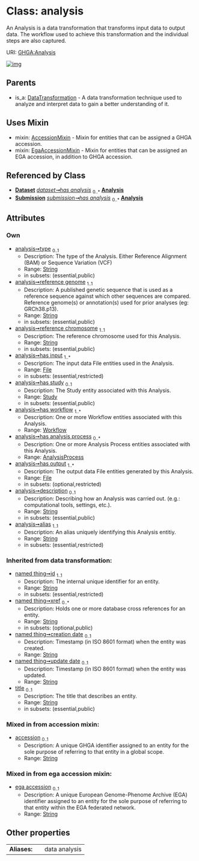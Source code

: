 
# Class: analysis


An Analysis is a data transformation that transforms input data to output data. The workflow used to achieve this transformation and the individual steps are also captured.

URI: [GHGA:Analysis](https://w3id.org/GHGA/Analysis)


[![img](https://yuml.me/diagram/nofunky;dir:TB/class/[Workflow],[Submission],[Study],[File],[EgaAccessionMixin],[Dataset],[DataTransformation],[AnalysisProcess],[File]<has%20output%201..*-++[Analysis&#124;type:string%20%3F;reference_genome:string;reference_chromosome:string;description:string%20%3F;alias:string;accession:string%20%3F;ega_accession:string%20%3F;title(i):string%20%3F;id(i):string;xref(i):string%20*;creation_date(i):string%20%3F;update_date(i):string%20%3F;schema_type(i):string%20%3F;schema_version(i):string%20%3F],[AnalysisProcess]<has%20analysis%20process%200..*-++[Analysis],[Workflow]<has%20workflow%201..*-++[Analysis],[Study]<has%20study%200..1-++[Analysis],[File]<has%20input%201..*-++[Analysis],[Dataset]++-%20has%20analysis%200..*>[Analysis],[Submission]++-%20has%20analysis%200..*>[Analysis],[Analysis]uses%20-.->[AccessionMixin],[Analysis]uses%20-.->[EgaAccessionMixin],[DataTransformation]^-[Analysis],[AccessionMixin])](https://yuml.me/diagram/nofunky;dir:TB/class/[Workflow],[Submission],[Study],[File],[EgaAccessionMixin],[Dataset],[DataTransformation],[AnalysisProcess],[File]<has%20output%201..*-++[Analysis&#124;type:string%20%3F;reference_genome:string;reference_chromosome:string;description:string%20%3F;alias:string;accession:string%20%3F;ega_accession:string%20%3F;title(i):string%20%3F;id(i):string;xref(i):string%20*;creation_date(i):string%20%3F;update_date(i):string%20%3F;schema_type(i):string%20%3F;schema_version(i):string%20%3F],[AnalysisProcess]<has%20analysis%20process%200..*-++[Analysis],[Workflow]<has%20workflow%201..*-++[Analysis],[Study]<has%20study%200..1-++[Analysis],[File]<has%20input%201..*-++[Analysis],[Dataset]++-%20has%20analysis%200..*>[Analysis],[Submission]++-%20has%20analysis%200..*>[Analysis],[Analysis]uses%20-.->[AccessionMixin],[Analysis]uses%20-.->[EgaAccessionMixin],[DataTransformation]^-[Analysis],[AccessionMixin])

## Parents

 *  is_a: [DataTransformation](DataTransformation.md) - A data transformation technique used to analyze and interpret data to gain a better understanding of it.

## Uses Mixin

 *  mixin: [AccessionMixin](AccessionMixin.md) - Mixin for entities that can be assigned a GHGA accession.
 *  mixin: [EgaAccessionMixin](EgaAccessionMixin.md) - Mixin for entities that can be assigned an EGA accession, in addition to GHGA accession.

## Referenced by Class

 *  **[Dataset](Dataset.md)** *[dataset➞has analysis](dataset_has_analysis.md)*  <sub>0..\*</sub>  **[Analysis](Analysis.md)**
 *  **[Submission](Submission.md)** *[submission➞has analysis](submission_has_analysis.md)*  <sub>0..\*</sub>  **[Analysis](Analysis.md)**

## Attributes


### Own

 * [analysis➞type](analysis_type.md)  <sub>0..1</sub>
     * Description: The type of the Analysis. Either Reference Alignment (BAM) or Sequence Variation (VCF)
     * Range: [String](types/String.md)
     * in subsets: (essential,public)
 * [analysis➞reference genome](analysis_reference_genome.md)  <sub>1..1</sub>
     * Description: A published genetic sequence that is used as a reference sequence against which other sequences are compared. Reference genome(s) or annotation(s) used for prior analyses (eg: GRCh38.p13).
     * Range: [String](types/String.md)
     * in subsets: (essential,public)
 * [analysis➞reference chromosome](analysis_reference_chromosome.md)  <sub>1..1</sub>
     * Description: The reference chromosome used for this Analysis.
     * Range: [String](types/String.md)
     * in subsets: (essential,public)
 * [analysis➞has input](analysis_has_input.md)  <sub>1..\*</sub>
     * Description: The input data File entities used in the Analysis.
     * Range: [File](File.md)
     * in subsets: (essential,restricted)
 * [analysis➞has study](analysis_has_study.md)  <sub>0..1</sub>
     * Description: The Study entity associated with this Analysis.
     * Range: [Study](Study.md)
     * in subsets: (essential,public)
 * [analysis➞has workflow](analysis_has_workflow.md)  <sub>1..\*</sub>
     * Description: One or more Workflow entities associated with this Analysis.
     * Range: [Workflow](Workflow.md)
 * [analysis➞has analysis process](analysis_has_analysis_process.md)  <sub>0..\*</sub>
     * Description: One or more Analysis Process entities associated with this Analysis.
     * Range: [AnalysisProcess](AnalysisProcess.md)
 * [analysis➞has output](analysis_has_output.md)  <sub>1..\*</sub>
     * Description: The output data File entities generated by this Analysis.
     * Range: [File](File.md)
     * in subsets: (optional,restricted)
 * [analysis➞description](analysis_description.md)  <sub>0..1</sub>
     * Description: Describing how an Analysis was carried out. (e.g.: computational tools, settings, etc.).
     * Range: [String](types/String.md)
     * in subsets: (essential,public)
 * [analysis➞alias](analysis_alias.md)  <sub>1..1</sub>
     * Description: An alias uniquely identifying this Analysis entitiy.
     * Range: [String](types/String.md)
     * in subsets: (essential,restricted)

### Inherited from data transformation:

 * [named thing➞id](named_thing_id.md)  <sub>1..1</sub>
     * Description: The internal unique identifier for an entity.
     * Range: [String](types/String.md)
     * in subsets: (essential,restricted)
 * [named thing➞xref](named_thing_xref.md)  <sub>0..\*</sub>
     * Description: Holds one or more database cross references for an entity.
     * Range: [String](types/String.md)
     * in subsets: (optional,public)
 * [named thing➞creation date](named_thing_creation_date.md)  <sub>0..1</sub>
     * Description: Timestamp (in ISO 8601 format) when the entity was created.
     * Range: [String](types/String.md)
 * [named thing➞update date](named_thing_update_date.md)  <sub>0..1</sub>
     * Description: Timestamp (in ISO 8601 format) when the entity was updated.
     * Range: [String](types/String.md)
 * [title](title.md)  <sub>0..1</sub>
     * Description: The title that describes an entity.
     * Range: [String](types/String.md)
     * in subsets: (essential,public)

### Mixed in from accession mixin:

 * [accession](accession.md)  <sub>0..1</sub>
     * Description: A unique GHGA identifier assigned to an entity for the sole purpose of referring to that entity in a global scope.
     * Range: [String](types/String.md)

### Mixed in from ega accession mixin:

 * [ega accession](ega_accession.md)  <sub>0..1</sub>
     * Description: A unique European Genome-Phenome Archive (EGA) identifier assigned to an entity for the sole purpose of referring to that entity within the EGA federated network.
     * Range: [String](types/String.md)

## Other properties

|  |  |  |
| --- | --- | --- |
| **Aliases:** | | data analysis |


